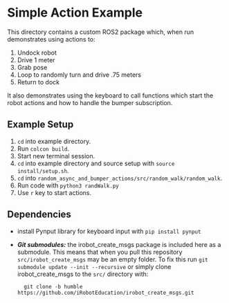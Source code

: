 # Simple Action Example
This directory contains a custom ROS2 package which, when run demonstrates using actions to:

1. Undock robot
2. Drive 1 meter
3. Grab pose
4. Loop to randomly turn and drive .75 meters
5. Return to dock

It also demonstrates using the keyboard to call functions which start the robot actions and how to handle
the bumper subscription.

## Example Setup
1. `cd` into example directory.
2. Run `colcon build`.
3. Start new terminal session.
4. `cd` into example directory and source setup with `source install/setup.sh`.
5. `cd` into `random_async_and_bumper_actions/src/random_walk/random_walk`.
6. Run code with `python3 randWalk.py`
7. Use `r` key to start actions.

## Dependencies
* install Pynput library for keyboard input with `pip install pynput`
* _**Git submodules:**_ the irobot_create_msgs package is included here as a submodule. This means that when you pull this repository `src/irobot_create_msgs` may be an empty folder. To fix this run `git submodule update --init --recursive` or simply clone irobot_create_msgs to the `src/` directory with:

        git clone -b humble https://github.com/iRobotEducation/irobot_create_msgs.git
